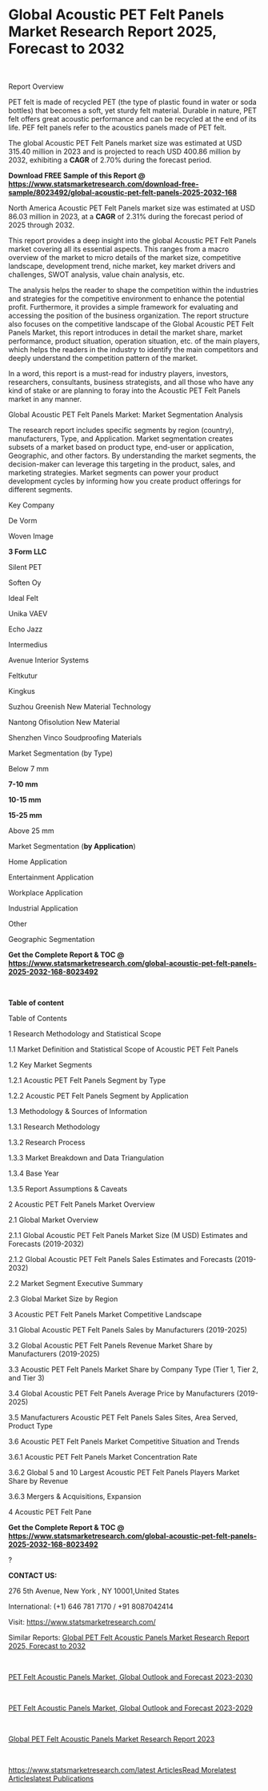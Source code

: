 <h1>Global Acoustic PET Felt Panels Market Research Report 2025, Forecast to 2032</h1><br/><p>Report Overview</p>
 
 
 
 <p>PET felt is made of recycled PET (the type of plastic found in water or soda bottles) that becomes a soft, yet sturdy felt material. Durable in nature, PET felt offers great acoustic performance and can be recycled at the end of its life. PEF felt panels refer to the acoustics panels made of PET felt.</p>
 
 
 
 <p>The global Acoustic PET Felt Panels market size was estimated at USD 315.40 million in 2023 and is projected to reach USD 400.86 million by 2032, exhibiting a <strong>CAGR</strong> of 2.70% during the forecast period.</p>
 
 
 
 <p><strong>Download FREE Sample of this Report @ <a href="https://www.statsmarketresearch.com/download-free-sample/8023492/global-acoustic-pet-felt-panels-2025-2032-168">https://www.statsmarketresearch.com/download-free-sample/8023492/global-acoustic-pet-felt-panels-2025-2032-168</a></strong></p>
 
 
 
 <p>North America Acoustic PET Felt Panels market size was estimated at USD 86.03 million in 2023, at a <strong>CAGR</strong> of 2.31% during the forecast period of 2025 through 2032.</p>
 
 
 
 <p>This report provides a deep insight into the global Acoustic PET Felt Panels market covering all its essential aspects. This ranges from a macro overview of the market to micro details of the market size, competitive landscape, development trend, niche market, key market drivers and challenges, SWOT analysis, value chain analysis, etc.</p>
 
 
 
 <p>The analysis helps the reader to shape the competition within the industries and strategies for the competitive environment to enhance the potential profit. Furthermore, it provides a simple framework for evaluating and accessing the position of the business organization. The report structure also focuses on the competitive landscape of the Global Acoustic PET Felt Panels Market, this report introduces in detail the market share, market performance, product situation, operation situation, etc. of the main players, which helps the readers in the industry to identify the main competitors and deeply understand the competition pattern of the market.</p>
 
 
 
 <p>In a word, this report is a must-read for industry players, investors, researchers, consultants, business strategists, and all those who have any kind of stake or are planning to foray into the Acoustic PET Felt Panels market in any manner.</p>
 
 
 
 <p>Global Acoustic PET Felt Panels Market: Market Segmentation Analysis</p>
 
 
 
 <p>The research report includes specific segments by region (country), manufacturers, Type, and Application. Market segmentation creates subsets of a market based on product type, end-user or application, Geographic, and other factors. By understanding the market segments, the decision-maker can leverage this targeting in the product, sales, and marketing strategies. Market segments can power your product development cycles by informing how you create product offerings for different segments.</p>
 
 
 
 <p>Key Company</p>
 
 
 
 <p>De Vorm</p>
 
 
 
 <p>Woven Image</p>
 
 
 
 <p><strong>3 Form LLC</strong></p>
 
 
 
 <p>Silent PET</p>
 
 
 
 <p>Soften Oy</p>
 
 
 
 <p>Ideal Felt</p>
 
 
 
 <p>Unika VAEV</p>
 
 
 
 <p>Echo Jazz</p>
 
 
 
 <p>Intermedius</p>
 
 
 
 <p>Avenue Interior Systems</p>
 
 
 
 <p>Feltkutur</p>
 
 
 
 <p>Kingkus</p>
 
 
 
 <p>Suzhou Greenish New Material Technology</p>
 
 
 
 <p>Nantong Ofisolution New Material</p>
 
 
 
 <p>Shenzhen Vinco Soudproofing Materials</p>
 
 
 
 <p>Market Segmentation (by Type)</p>
 
 
 
 <p>Below 7 mm</p>
 
 
 
 <p><strong>7-10 mm</strong></p>
 
 
 
 <p><strong>10-15 mm</strong></p>
 
 
 
 <p><strong>15-25 mm</strong></p>
 
 
 
 <p>Above 25 mm</p>
 
 
 
 <p>Market Segmentation (<strong>by Application</strong>)</p>
 
 
 
 <p>Home Application</p>
 
 
 
 <p>Entertainment Application</p>
 
 
 
 <p>Workplace Application</p>
 
 
 
 <p>Industrial Application</p>
 
 
 
 <p>Other</p>
 
 
 
 <p>Geographic Segmentation</p>
 
 
 
 <div><b>Get the Complete Report & TOC @ <a href="https://www.statsmarketresearch.com/global-acoustic-pet-felt-panels-2025-2032-168-8023492">https://www.statsmarketresearch.com/global-acoustic-pet-felt-panels-2025-2032-168-8023492</a></b></div>
 
 
 
 <p><br />
 
 <b>Table of content</b></p>
 
 
 
 <p>Table of Contents<br />
 
 1 Research Methodology and Statistical Scope<br />
 
 1.1 Market Definition and Statistical Scope of Acoustic PET Felt Panels<br />
 
 1.2 Key Market Segments<br />
 
 1.2.1 Acoustic PET Felt Panels Segment by Type<br />
 
 1.2.2 Acoustic PET Felt Panels Segment by Application<br />
 
 1.3 Methodology & Sources of Information<br />
 
 1.3.1 Research Methodology<br />
 
 1.3.2 Research Process<br />
 
 1.3.3 Market Breakdown and Data Triangulation<br />
 
 1.3.4 Base Year<br />
 
 1.3.5 Report Assumptions & Caveats<br />
 
 2 Acoustic PET Felt Panels Market Overview<br />
 
 2.1 Global Market Overview<br />
 
 2.1.1 Global Acoustic PET Felt Panels Market Size (M USD) Estimates and Forecasts (2019-2032)<br />
 
 2.1.2 Global Acoustic PET Felt Panels Sales Estimates and Forecasts (2019-2032)<br />
 
 2.2 Market Segment Executive Summary<br />
 
 2.3 Global Market Size by Region<br />
 
 3 Acoustic PET Felt Panels Market Competitive Landscape<br />
 
 3.1 Global Acoustic PET Felt Panels Sales by Manufacturers (2019-2025)<br />
 
 3.2 Global Acoustic PET Felt Panels Revenue Market Share by Manufacturers (2019-2025)<br />
 
 3.3 Acoustic PET Felt Panels Market Share by Company Type (Tier 1, Tier 2, and Tier 3)<br />
 
 3.4 Global Acoustic PET Felt Panels Average Price by Manufacturers (2019-2025)<br />
 
 3.5 Manufacturers Acoustic PET Felt Panels Sales Sites, Area Served, Product Type<br />
 
 3.6 Acoustic PET Felt Panels Market Competitive Situation and Trends<br />
 
 3.6.1 Acoustic PET Felt Panels Market Concentration Rate<br />
 
 3.6.2 Global 5 and 10 Largest Acoustic PET Felt Panels Players Market Share by Revenue<br />
 
 3.6.3 Mergers & Acquisitions, Expansion<br />
 
 4 Acoustic PET Felt Pane</p>
 
 
 
 <div><b>Get the Complete Report & TOC @ <a href="https://www.statsmarketresearch.com/global-acoustic-pet-felt-panels-2025-2032-168-8023492">https://www.statsmarketresearch.com/global-acoustic-pet-felt-panels-2025-2032-168-8023492</a></b></div>
 
 
 
 <p>? </p>
 
 
 
 <p><b>CONTACT US:</b><br />
 
 276 5th Avenue, New York , NY 10001,United States<br />
 
 International: (+1) 646 781 7170 / +91 8087042414<br />
 
 Visit: <a href="https://www.statsmarketresearch.com/">https://www.statsmarketresearch.com/</a><br />
 
 Similar Reports: <a href="https://www.statsmarketresearch.com/global-acoustic-pet-felt-panels-2025-2032-168-8023492">Global PET Felt Acoustic Panels Market Research Report 2025, Forecast to 2032</a><br />
 
 <br />
 
 <a href="https://www.statsmarketresearch.com/global-acoustic-pet-felt-panels-2025-2032-168-8023492">PET Felt Acoustic Panels Market, Global Outlook and Forecast 2023-2030</a><br />
 
 <br />
 
 <a href="https://www.statsmarketresearch.com/global-acoustic-pet-felt-panels-2025-2032-168-8023492">PET Felt Acoustic Panels Market, Global Outlook and Forecast 2023-2029</a><br />
 
 <br />
 
 <a href="https://www.statsmarketresearch.com/global-acoustic-pet-felt-panels-2025-2032-168-8023492">Global PET Felt Acoustic Panels Market Research Report 2023</a><br />
 
 <br />
 
 <a href="https://gyeongbokgung.com">https://www.statsmarketresearch.com/</a><a href="https://hallyeomaritime.com">latest Articles</a><a href="https://jingwansa.com">Read More</a><a href="https://nguoiviet.jp/">latest Articles</a><a href="https://www.intelmarketresearch.com/">latest Publications</a></p>